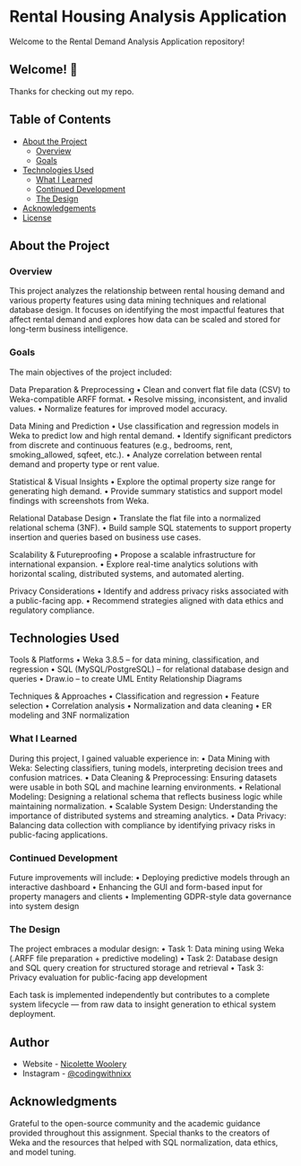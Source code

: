 # Rental Housing Analysis Application


Welcome to the Rental Demand Analysis Application repository!

## Welcome! 👋

Thanks for checking out my repo.

## Table of Contents

- [About the Project](#about-the-project)
  - [Overview](#overview)
  - [Goals](#goals)
- [Technologies Used](#technologies-used)
  - [What I Learned](#what-i-learned)
  - [Continued Development](#continued-development)
  - [The Design](#the-design)
- [Acknowledgements](#acknowledgements)
- [License](#license)

## About the Project

### Overview

This project analyzes the relationship between rental housing demand and various property features using data mining techniques and relational database design. It focuses on identifying the most impactful features that affect rental demand and explores how data can be scaled and stored for long-term business intelligence.

### Goals

The main objectives of the project included:

Data Preparation & Preprocessing
	•	Clean and convert flat file data (CSV) to Weka-compatible ARFF format.
	•	Resolve missing, inconsistent, and invalid values.
	•	Normalize features for improved model accuracy.

Data Mining and Prediction
	•	Use classification and regression models in Weka to predict low and high rental demand.
	•	Identify significant predictors from discrete and continuous features (e.g., bedrooms, rent, smoking_allowed, sqfeet, etc.).
	•	Analyze correlation between rental demand and property type or rent value.

Statistical & Visual Insights
	•	Explore the optimal property size range for generating high demand.
	•	Provide summary statistics and support model findings with screenshots from Weka.

Relational Database Design
	•	Translate the flat file into a normalized relational schema (3NF).
	•	Build sample SQL statements to support property insertion and queries based on business use cases.

Scalability & Futureproofing
	•	Propose a scalable infrastructure for international expansion.
	•	Explore real-time analytics solutions with horizontal scaling, distributed systems, and automated alerting.

Privacy Considerations
	•	Identify and address privacy risks associated with a public-facing app.
	•	Recommend strategies aligned with data ethics and regulatory compliance.

## Technologies Used

Tools & Platforms
	•	Weka 3.8.5 – for data mining, classification, and regression
	•	SQL (MySQL/PostgreSQL) – for relational database design and queries
	•	Draw.io – to create UML Entity Relationship Diagrams

Techniques & Approaches
	•	Classification and regression
	•	Feature selection
	•	Correlation analysis
	•	Normalization and data cleaning
	•	ER modeling and 3NF normalization
 
### What I Learned

During this project, I gained valuable experience in:
	•	Data Mining with Weka: Selecting classifiers, tuning models, interpreting decision trees and confusion matrices.
	•	Data Cleaning & Preprocessing: Ensuring datasets were usable in both SQL and machine learning environments.
	•	Relational Modeling: Designing a relational schema that reflects business logic while maintaining normalization.
	•	Scalable System Design: Understanding the importance of distributed systems and streaming analytics.
	•	Data Privacy: Balancing data collection with compliance by identifying privacy risks in public-facing applications.

### Continued Development

Future improvements will include:
	•	Deploying predictive models through an interactive dashboard
	•	Enhancing the GUI and form-based input for property managers and clients
	•	Implementing GDPR-style data governance into system design


### The Design

The project embraces a modular design:
	•	Task 1: Data mining using Weka (.ARFF file preparation + predictive modeling)
	•	Task 2: Database design and SQL query creation for structured storage and retrieval
	•	Task 3: Privacy evaluation for public-facing app development

Each task is implemented independently but contributes to a complete system lifecycle — from raw data to insight generation to ethical system deployment.


## Author

- Website - [Nicolette Woolery](https://www.nicolettewoolery.com)
- Instagram - [@codingwithnixx](https://www.instagram.com/nixxintech)

## Acknowledgments

Grateful to the open-source community and the academic guidance provided throughout this assignment. Special thanks to the creators of Weka and the resources that helped with SQL normalization, data ethics, and model tuning.
